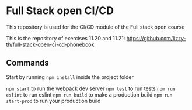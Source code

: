 # Full Stack open CI/CD

This repository is used for the CI/CD module of the Full stack open course

This is the repository of exercises 11.20 and 11.21: https://github.com/lizzy-th/full-stack-open-ci-cd-phonebook

## Commands

Start by running `npm install` inside the project folder

`npm start` to run the webpack dev server
`npm test` to run tests
`npm run eslint` to run eslint
`npm run build` to make a production build
`npm run start-prod` to run your production build
